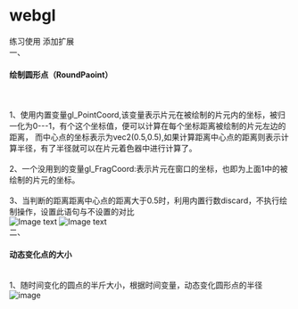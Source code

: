 # webgl
练习使用
添加扩展<br>
一、<H4>绘制圆形点（RoundPaoint）</H4><br>    
1、使用内置变量gl_PointCoord,该变量表示片元在被绘制的片元内的坐标，被归一化为0---1，有个这个坐标值，便可以计算在每个坐标距离被绘制的片元左边的距离，
而中心点的坐标表示为vec2(0.5,0.5),如果计算距离中心点的距离则表示计算半径，有了半径就可以在片元着色器中进行计算了。<br>   
2、一个没用到的变量gl_FragCoord:表示片元在窗口的坐标，也即为上面1中的被绘制的片元的坐标。<br>     
3、当判断的距离距离中心点的距离大于0.5时，利用内置行数discard，不执行绘制操作，设置此语句与不设置的对比<br>
![Image text](http://raw.github.com/MapGiser/webgl/master/images/b.jpg)
![Image text](http://raw.github.com/MapGiser/webgl/master/images/a.jpg)
<br>
二、<H4>动态变化点的大小</H4><br>
1、随时间变化的圆点的半斤大小，根据时间变量，动态变化圆形点的半径<br>
![image](http://raw.github.com/MapGiser/webgl/master/images//pointScale.gif)
